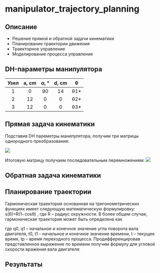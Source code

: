 # manipulator_trajectory_planning
## Описание
- Решение прямой и обратной задачи кинематики
- Планирование траектории движения
- Траекторное управление
- Моделирование процесса управления

## DH-параметры манипулятора
| Узел | a, cm | α, ° | d, cm | θ |
|:----:|:------:|:------------:|:------:|:-------:|
| 1 | 0 | 90 | 14 | θ1* |
| 2 | 12 | 0 | 0 | θ2* |
|3| 12 | 0 | 0 | θ3* |

## Прямая задача кинематики
Подставив DH пареметры манипулятора, получим три матрицы однородного преобразования:  

<img src="https://latex.codecogs.com/gif.latex?T_i=\begin{bmatrix}cos(\theta)&-sin(\theta)cos(\alpha)&sin(\theta)sin(\alpha)&a\cdot\cos(\theta)\\sin(\theta)&cos(\theta)cos(\alpha)&-cos(\theta)sin(\alpha)&a\cdot\sin(\alpha)\\0&sin(\alpha)&cos(\alpha)&d\\0&0&0&1\end{bmatrix}">  

Итоговую матрицу получаем последовательным перемножением:
<img src="https://latex.codecogs.com/gif.latex?T=T_1\cdot\;T_2\cdot\;T_3=\begin{bmatrix}r_1_1&r_1_2&r_1_3&x\\r_2_1&r_2_2&r_2_3&y\\r_3_1&r_3_2&r_3_3&z\\0&0&0&1\end{bmatrix}">  

## Обратная задача кинематики

## Планирование траектории
Гармоническая траектория основанная на тригонометрических функциях имеет
следующую математическую формулировку:
s(θ)=R(1−cosθ) , 
где R – радиус окружности.
В более общем случае, гармоническая траектория может быть определена как

где q0, q1 – начальное и конечное значение угла поворота вала двигателя, t0, t1 - начальное и
конечное значение времени, t – текущее время, tp – время переходного процесса.
Продифференцировав представленное выражение по времени получим формулу для
угловой скорости вражения вала двигателя:

## Результаты

